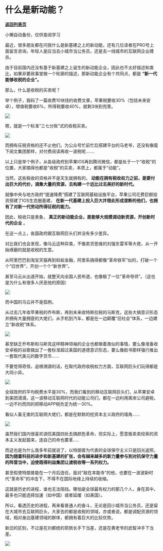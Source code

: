 # 什么是新动能？

[**返回列表页**](/gzh/政事堂2019)

小懒自动备份，仅供查阅学习

最近，很多朋友都在问我什么是新基建之上的新动能，还有几位读者在PRO号上面留言咨询，年轻人是应当去小城市当公务员，还是去一线城市的互联网企业搏杀。

  

由于目前国内还没有基于新基建之上诞生的新动能企业，因此也不太好描述和类比，如果非要政事堂做一个轮廓的描述，那新动能企业有个共同点，都是
**“新一代能够收税的企业”。**  

  

那么，什么是收税的买卖呢？

  

举个例子，我码了一篇收费10块钱的收费文章，苹果税要收30%（包括未来安卓），增值税要收6%，所得税要收40%，就剩3块到兜里。

  

![](https://mmbiz.qpic.cn/mmbiz_png/zyEYFkZWMFjpmassVKXHeliabIU0T5ecLETSnQ3nCS88ria6qy56gicRTRht5HribmswErzz6LibO8vO1UviarJCerNQ/640?wx_fmt=png)

  

嗯，就是一个标准“三七分账”式的收税买卖。

  

![](https://mmbiz.qpic.cn/mmbiz_png/zyEYFkZWMFjpmassVKXHeliabIU0T5ecLKsvyVfuibFQYH30icucgalQjaoYc4BNWzdrh3h8EZZ5hBOxQibVmo04GA/640?wx_fmt=png)

  

而拥有征税资格的还不止他们，为公众号忙前忙后搭建平台的马老爷，还没有像麾下阅文集团那样，对付费阅读再收一波税呢.......

  

以上只是举个例子，从各级政府到苹果IOS再到腾讯微信，都是处于一个“收税”的位置，大家搞得也都是“收税”的买卖，本质上，都属于“动能”。  

  

当然，这些税收的资格并不是天生就拥有的， **动能在拥有税收权力之前，是要付出巨大的代价，调集大量的资源，去构建一个远比过去美好的新时代。**  

  

就像中央与地方政府“提速降费”搭建了互联网基础设施平台，苹果公司花费巨额投资搭建了IOS生态圈基建，
**在新一代基建上投入巨大并借此形成垄断的他们，也拥有了对新一代劳动所得征税的能力。**

  

因此，税收只是表象， **真正的新动能企业，是能够大规模调动新资源，开创新时代的企业** 。

  

在这一点上，各国政府跟互联网巨头们并没有多少差异。  

  

对比我们也会发现，像马云这种异类，不像卖货思维的刘强东雷军等大佬，从一开始琢磨的就是收税的生意。

  

从阿里巴巴到淘宝天猫再到蚂蚁金融，阿里系搞得都像“革命铁军”似的，打破一个个“旧世界”，开创一个个“新世界”。

  

甚至马云从出道开始，就整天向全国人民布道，也像极了一位“革命导师”。（这也是为什么有很多人厌恶他的原因）  

  

![](https://mmbiz.qpic.cn/mmbiz_jpg/zyEYFkZWMFjpmassVKXHeliabIU0T5ecLrKvtIxmTnNMwu1moMRNIk5JgYoXJ0X5X13iacHWCxN7JwE6iaErSTEBw/640?wx_fmt=jpeg)

  

而中国的马云并不是孤例。

  

从过去几年收苹果税的乔布斯，再到未来收特斯拉税的马斯克，这些大搞意识形态并拥有大量拥趸的大佬们，从手机到汽车，都是在一边颠覆“旧社会”体系，一边建立“新收税”体系。  

  

![](https://mmbiz.qpic.cn/mmbiz_jpg/zyEYFkZWMFjpmassVKXHeliabIU0T5ecLNzz0CW001Z2nyrZMmjgvMVFR70znSc1LianZ5TLtZs820EiaA1KQdVicQ/640?wx_fmt=jpeg)

  

甚至缺乏乔布斯和马斯克这样精神领袖的企业也都做着类似的事情，要么像准备收安卓税的谷歌搞出了一套标准超过美国的道德意识形态，要么像脸书那样强行推出一套取代美元的数字货币......

  

不要觉得奇怪，追根溯源的话，在取代政府收税权力方面，互联网巨头们玩得都是大同小异。

  

![](https://mmbiz.qpic.cn/mmbiz_jpg/rxhS23yu8cNZbUl2k3ftYdMvm6Yp2935rSAwhnDROzISibSwdVhy4Atp3gk52JODvx6XW3KwsRd4iaR2iaTRzCkyA/640?wx_fmt=jpeg)

  

全球政府的平均税费水平是30%，而我们看到的移动互联网巨头们，从苹果安卓到美团滴滴，这一波移动互联网时代的动能公司们，都在一边利用离岸公司避税，一边不约而同的把移动APP税负定为统一30%。

  

看似人畜无害的互联网大佬们，都是在默默的挖资本主义政府的墙角......

  

![](https://mmbiz.qpic.cn/mmbiz_jpg/zyEYFkZWMFjpmassVKXHeliabIU0T5ecLbCWWFGI0BublpibsP53icva5iaHQOjTXvvEGicZEVlsibTzymNCnYQhQaBw/640?wx_fmt=jpeg)

  

虽然我们国内很喜欢调侃美国四处去搞颜色革命，但实际上，愿意贩卖卖绞索的资本主义发起狠来，连自己的命也要革.....  

  

而这也是为什么我多年前就说了，以特朗普为代表的全球保守主义只是回光返照，
**因为随着科技的进步和新基建的扩张，会有越来越多的新力量参与到对抗保守力量的阵营当中，迫使既得利益集团让渡税收等一系列权力。**

  

甚至假使特朗普能在一个月后连任，面对“敌在本能寺”的他，也要在一波波新时代“革命军”的冲击下，不得不在国际地缘上持续的收缩。

  

这就是历史的进程，谁也无法阻挡。哪怕是全球最有权力的那几个人，身在其中，最多也只能选择加速（如中国）或者延缓（如美国）。

  

所以，看透历史的进程，再来看普通人的奋斗，无论是回小城市当公务员，还是留在大城市去互联网巨头，大家去的都是收税的领域，亦或者说，都是调配资源的领域，相对身边基建领域的群体，都拥有着巨大的比较优势。

  

新旧的区别，不过是在刘都统的郭旅长手下当差，还是在黄老爷的武智冲手下当差。

  

![](https://mmbiz.qpic.cn/mmbiz_jpg/rxhS23yu8cPp0iaKAfe0ZsWfgGcY72o9Nror8TicrtnlDsqzY7y4Kum4fM3X0FMEGlbvm9HvZUiaETSnLt4DHNLbQ/640?wx_fmt=jpeg)

